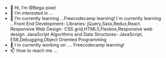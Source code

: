 - 👋 Hi, I’m @Bega-pixel
- 👀 I’m interested in ...
- 🌱 I’m currently learning ...Freecodecamp learning! I´m currently learning .. Front End Development- Libraries: jQuery,Sass,Redux,React.
                                                                                Responsive Web Design- CSS grid,HTML5,Flexbox,Responsive web design. 
                                                                                JavaScript Algorithms and Data Structures- JavaScript, ES6,Debugging,Object Oriented Programming
- 💞️ I´m currently working on .... Freecodecamp learning!
- 📫 How to reach me ...
